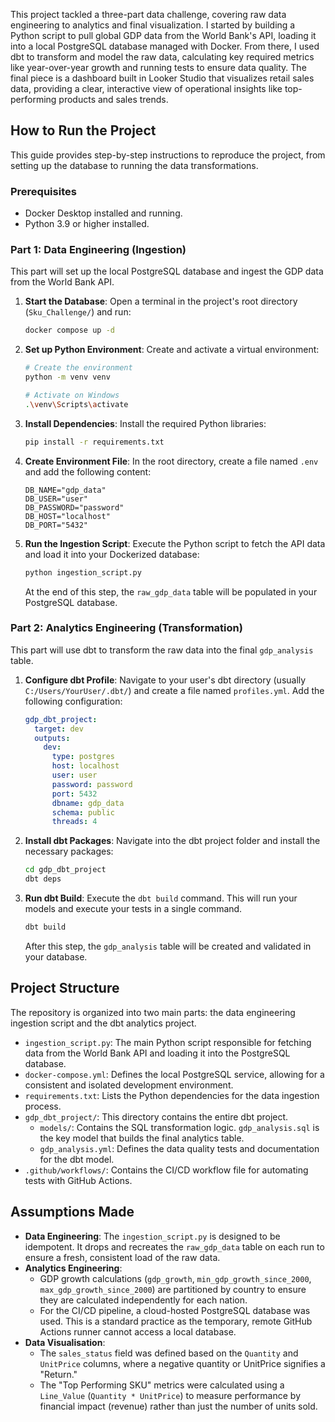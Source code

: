 This project tackled a three-part data challenge, covering raw data engineering to analytics and final visualization. 
I started by building a Python script to pull global GDP data from the World Bank's API, loading it into a local PostgreSQL database managed with Docker. 
From there, I used dbt to transform and model the raw data, calculating key required metrics like year-over-year growth and running tests to ensure data quality. 
The final piece is a dashboard built in Looker Studio that visualizes retail sales data, providing a clear, interactive view of operational insights like top-performing products and sales trends.

## How to Run the Project

This guide provides step-by-step instructions to reproduce the project, from setting up the database to running the data transformations.

### Prerequisites

* Docker Desktop installed and running.
* Python 3.9 or higher installed.

### Part 1: Data Engineering (Ingestion)

This part will set up the local PostgreSQL database and ingest the GDP data from the World Bank API.

1.  **Start the Database**:
    Open a terminal in the project's root directory (`Sku_Challenge/`) and run:
    ```bash
    docker compose up -d
    ```

2.  **Set up Python Environment**:
    Create and activate a virtual environment:
    ```bash
    # Create the environment
    python -m venv venv

    # Activate on Windows
    .\venv\Scripts\activate
    ```

3.  **Install Dependencies**:
    Install the required Python libraries:
    ```bash
    pip install -r requirements.txt
    ```

4.  **Create Environment File**:
    In the root directory, create a file named `.env` and add the following content:
    ```
    DB_NAME="gdp_data"
    DB_USER="user"
    DB_PASSWORD="password"
    DB_HOST="localhost"
    DB_PORT="5432"
    ```

5.  **Run the Ingestion Script**:
    Execute the Python script to fetch the API data and load it into your Dockerized database:
    ```bash
    python ingestion_script.py
    ```
    At the end of this step, the `raw_gdp_data` table will be populated in your PostgreSQL database.

### Part 2: Analytics Engineering (Transformation)

This part will use dbt to transform the raw data into the final `gdp_analysis` table.

1.  **Configure dbt Profile**:
    Navigate to your user's dbt directory (usually `C:/Users/YourUser/.dbt/`) and create a file named `profiles.yml`. Add the following configuration:
    ```yaml
    gdp_dbt_project:
      target: dev
      outputs:
        dev:
          type: postgres
          host: localhost
          user: user
          password: password
          port: 5432
          dbname: gdp_data
          schema: public
          threads: 4
    ```

2.  **Install dbt Packages**:
    Navigate into the dbt project folder and install the necessary packages:
    ```bash
    cd gdp_dbt_project
    dbt deps
    ```

3.  **Run dbt Build**:
    Execute the `dbt build` command. This will run your models and execute your tests in a single command.
    ```bash
    dbt build
    ```
    After this step, the `gdp_analysis` table will be created and validated in your database.

## Project Structure

The repository is organized into two main parts: the data engineering ingestion script and the dbt analytics project.

* `ingestion_script.py`: The main Python script responsible for fetching data from the World Bank API and loading it into the PostgreSQL database.
* `docker-compose.yml`: Defines the local PostgreSQL service, allowing for a consistent and isolated development environment.
* `requirements.txt`: Lists the Python dependencies for the data ingestion process.
* `gdp_dbt_project/`: This directory contains the entire dbt project.
    * `models/`: Contains the SQL transformation logic. `gdp_analysis.sql` is the key model that builds the final analytics table.
    * `gdp_analysis.yml`: Defines the data quality tests and documentation for the dbt model.
* `.github/workflows/`: Contains the CI/CD workflow file for automating tests with GitHub Actions.

## Assumptions Made

* **Data Engineering**: The `ingestion_script.py` is designed to be idempotent. It drops and recreates the `raw_gdp_data` table on each run to ensure a fresh, consistent load of the raw data.
* **Analytics Engineering**:
    * GDP growth calculations (`gdp_growth`, `min_gdp_growth_since_2000`, `max_gdp_growth_since_2000`) are partitioned by country to ensure they are calculated independently for each nation.
    * For the CI/CD pipeline, a cloud-hosted PostgreSQL database was used. This is a standard practice as the temporary, remote GitHub Actions runner cannot access a local database.
* **Data Visualisation**:
    * The `sales_status` field was defined based on the `Quantity` and `UnitPrice` columns, where a negative quantity or UnitPrice signifies a "Return."
    * The "Top Performing SKU" metrics were calculated using a `Line_Value` (`Quantity * UnitPrice`) to measure performance by financial impact (revenue) rather than just the number of units sold.    
